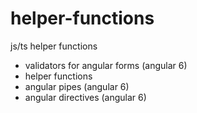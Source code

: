 # helper-functions

js/ts helper functions

- validators for angular forms (angular 6)
- helper functions
- angular pipes (angular 6)
- angular directives (angular 6)
